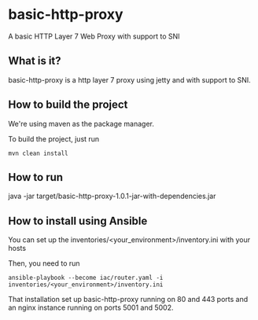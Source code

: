 # basic-http-proxy
A basic HTTP Layer 7 Web Proxy with support to SNI

## What is it?

basic-http-proxy is a http layer 7 proxy using jetty and with support to SNI.

## How to build the project

We're using maven as the package manager.

To build the project, just run

```
mvn clean install
```

## How to run

java -jar target/basic-http-proxy-1.0.1-jar-with-dependencies.jar

## How to install using Ansible

You can set up the inventories/<your_environment>/inventory.ini with your hosts

Then, you need to run

```
ansible-playbook --become iac/router.yaml -i inventories/<your_environment>/inventory.ini
```

That installation set up basic-http-proxy running on 80 and 443 ports and an nginx instance running on ports 5001 and 5002.

